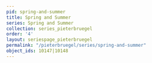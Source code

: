 ```yaml
---
pid: spring-and-summer
title: Spring and Summer
series: Spring and Summer
collection: series_pieterbruegel
order: '4'
layout: seriespage_pieterbruegel
permalink: "/pieterbruegel/series/spring-and-summer"
object_ids: 10147|10148
---
```

